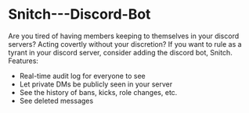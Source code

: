 # Snitch---Discord-Bot
Are you tired of having members keeping to themselves in your discord servers? Acting covertly without your discretion? If you want to rule as a tyrant in your discord server, consider adding the discord bot, Snitch.
Features:
- Real-time audit log for everyone to see
- Let private DMs be publicly seen in your server
- See the history of bans, kicks, role changes, etc.
- See deleted messages
